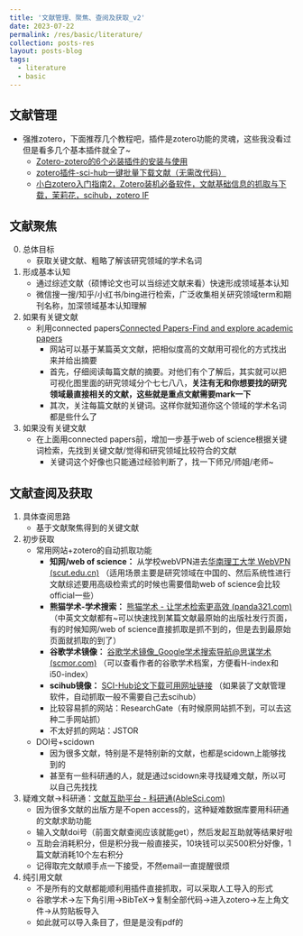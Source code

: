 ```yaml
---
title: '文献管理、聚焦、查阅及获取_v2'
date: 2023-07-22
permalink: /res/basic/literature/
collection: posts-res
layout: posts-blog
tags:
  - literature
  - basic
---
```


## 文献管理
- 强推zotero，下面推荐几个教程吧，插件是zotero功能的灵魂，这些我没看过但是看多几个基本插件就全了~
	- [Zotero-zotero的6个必装插件的安装与使用](https://www.bilibili.com/video/BV1nN4y1V7ek/?spm_id_from=333.337.search-card.all.click)
	- [zotero插件-sci-hub一键批量下载文献（无需改代码）](https://www.bilibili.com/video/BV1Er4y1J7Ve/?spm_id_from=333.337.search-card.all.click&vd_source=95b3e8dae960ed408027489cd0e6f15b)
	- [小白zotero入门指南2，Zotero装机必备软件，文献基础信息的抓取与下载，茉莉花，scihub，zotero IF](https://www.bilibili.com/video/BV1CK411R7hN/?spm_id_from=333.337.search-card.all.click)

## 文献聚焦
0. 总体目标
	- 获取关键文献、粗略了解该研究领域的学术名词
1. 形成基本认知
	- 通过综述文献（硕博论文也可以当综述文献来看）快速形成领域基本认知
	- 微信搜一搜/知乎/小红书/bing进行检索，广泛收集相关研究领域term和期刊名称，加深领域基本认知理解
2. 如果有关键文献
	- 利用connected papers[Connected Papers-Find and explore academic papers](https://www.connectedpapers.com/)
		- 网站可以基于某篇英文文献，把相似度高的文献用可视化的方式找出来并给出摘要
		- 首先，仔细阅读每篇文献的摘要。对他们有个了解后，其实就可以把可视化图里面的研究领域分个七七八八，**关注有无和你想要找的研究领域最直接相关的文献，这些就是重点文献需要mark一下**
		- 其次，关注每篇文献的关键词。这样你就知道你这个领域的学术名词都是些什么了
3. 如果没有关键文献
	- 在上面用connected papers前，增加一步基于web of science根据关键词检索，先找到关键文献/觉得和研究领域比较符合的文献
		- 关键词这个好像也只能通过经验判断了，找一下师兄/师姐/老师~

## 文献查阅及获取
1. 具体查阅思路
	- 基于文献聚焦得到的关键文献
2. 初步获取
	- 常用网站+zotero的自动抓取功能
		- **知网/web of science：** 从学校webVPN进去[华南理工大学 WebVPN (scut.edu.cn)](https://webvpn-443.webvpn.scut.edu.cn/)
		  （适用场景主要是研究领域在中国的、然后系统性进行文献综述要用高级检索式的时候也需要借助web of science会比较official一些）
		- **熊猫学术-学术搜索：** [熊猫学术 - 让学术检索更高效 (panda321.com)](https://panda321.com/)
		  （中英文文献都有~可以快速找到某篇文献最原始的出版社发行页面，有的时候知网/web of science直接抓取是抓不到的，但是去到最原始页面就抓取的到了）
		- **谷歌学术镜像：** [谷歌学术镜像_Google学术搜索导航@思谋学术 (scmor.com)](https://ac.scmor.com/)
		  （可以查看作者的谷歌学术档案，方便看H-index和i50-index）
		- **scihub镜像：** [SCI-Hub论文下载可用网址链接](https://tool.yovisun.com/scihub/)
		  （如果装了文献管理软件，自动抓取一般不需要自己去scihub）
		- 比较容易抓的网站：ResearchGate（有时候原网站抓不到，可以去这种二手网站抓）
		- 不太好抓的网站：JSTOR
	- DOI号+scidown
		- 因为很多文献，特别是不是特别新的文献，也都是scidown上能够找到的
		- 甚至有一些科研通的人，就是通过scidown来寻找疑难文献，所以可以自己先找找
3. 疑难文献→科研通：[文献互助平台 - 科研通(AbleSci.com)](https://www.ablesci.com/)
	- 因为很多文献的出版方是不open access的，这种疑难数据库要用科研通的文献求助功能
	- 输入文献doi号（前面文献查阅应该就能get），然后发起互助就等结果好啦
	- 互助会消耗积分，但是积分我一般直接买，10块钱可以买500积分好像，1篇文献消耗10个左右积分
	- 记得取完文献顺手点一下接受，不然email一直提醒很烦
4. 纯引用文献
	- 不是所有的文献都能顺利用插件直接抓取，可以采取人工导入的形式
	- 谷歌学术→左下角引用→BibTeX→复制全部代码→进入zotero→左上角文件→从剪贴板导入
	- 如此就可以导入条目了，但是是没有pdf的